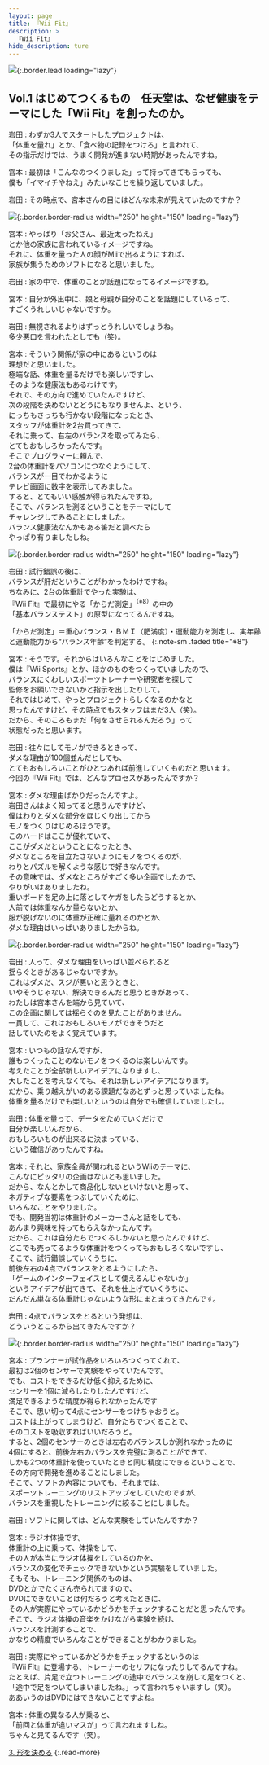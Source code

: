```yaml
---
layout: page
title: 『Wii Fit』
description: >
  『Wii Fit』
hide_description: ture
---
```


![](/interviews/jp/wii/rfnj/vol1/img/mainvisual.jpg){:.border.lead loading="lazy"}

## Vol.1 はじめてつくるもの　任天堂は、なぜ健康をテーマにした「Wii Fit」を創ったのか。

岩田
: わずか3人でスタートしたプロジェクトは、<br>「体重を量れ」とか、「食べ物の記録をつけろ」と言われて、<br>その指示だけでは、うまく開発が進まない時期があったんですね。

宮本
: 最初は「こんなのつくりました」って持ってきてもらっても、<br>僕も「イマイチやねえ」みたいなことを繰り返していました。

岩田
: その時点で、宮本さんの目にはどんな未来が見えていたのですか？

![](/interviews/jp/wii/rfnj/vol1/img/photo3.jpg){:.border.border-radius width="250" height="150" loading="lazy"}

宮本
: やっぱり「お父さん、最近太ったねえ」<br>とか他の家族に言われているイメージですね。<br>それに、体重を量った人の顔がMiiで出るようにすれば、<br>家族が集うためのソフトになると思いました。

岩田
: 家の中で、体重のことが話題になってるイメージですね。

宮本
: 自分が外出中に、娘と母親が自分のことを話題にしているって、<br>すごくうれしいじゃないですか。

岩田
: 無視されるよりはずっとうれしいでしょうね。<br>多少悪口を言われたとしても（笑）。

宮本
: そういう関係が家の中にあるというのは<br>理想だと思いました。<br>極端な話、体重を量るだけでも楽しいですし、<br>そのような健康法もあるわけです。<br>それで、その方向で進めていたんですけど、<br>次の段階を決めないとどうにもなりませんよ、という、<br>にっちもさっちも行かない段階になったとき、<br>スタッフが体重計を2台買ってきて、<br>それに乗って、右左のバランスを取ってみたら、<br>とてもおもしろかったんです。<br>そこでプログラマーに頼んで、<br>2台の体重計をパソコンにつなぐようにして、<br>バランスが一目でわかるように<br>テレビ画面に数字を表示してみました。<br>すると、とてもいい感触が得られたんですね。<br>そこで、バランスを測るということをテーマにして<br>チャレンジしてみることにしました。<br>バランス健康法なんかもある筈だと調べたら<br>やっぱり有りましたしね。

![](/interviews/jp/wii/rfnj/vol1/img/photo4.jpg){:.border.border-radius width="250" height="150" loading="lazy"}

岩田
: 試行錯誤の後に、<br>バランスが肝だということがわかったわけですね。<br>ちなみに、2台の体重計でやった実験は、<br>『Wii Fit』で最初にやる「からだ測定」<sup>（※8）</sup>の中の<br>「基本バランステスト」の原型になってるんですね。

「からだ測定」＝重心バランス・ＢＭＩ（肥満度）・運動能力を測定し、実年齢と運動能力から“バランス年齢”を判定する。
{:.note-sm .faded title="※8"}

宮本
: そうです。それからはいろんなことをはじめました。<br>僕は『Wii Sports』とか、ほかのものをつくっていましたので、<br>バランスにくわしいスポーツトレーナーや研究者を探して<br>監修をお願いできないかと指示を出したりして。<br>それではじめて、やっとプロジェクトらしくなるのかなと<br>思ったんですけど、その時点でもスタッフはまだ3人（笑）。<br>だから、そのころもまだ「何をさせられるんだろう」って<br>状態だったと思います。

岩田
: 往々にしてモノができるときって、<br>ダメな理由が100個並んだとしても、<br>とてもおもしろいことがひとつあれば前進していくものだと思います。<br>今回の『Wii Fit』では、どんなプロセスがあったんですか？

宮本
: ダメな理由ばかりだったんですよ。<br>岩田さんはよく知ってると思うんですけど、<br>僕はわりとダメな部分をほじくり出してから<br>モノをつくりはじめるほうです。<br>このハードはここが優れていて、<br>ここがダメだということになったとき、<br>ダメなところを目立たさないようにモノをつくるのが、<br>わりとパズルを解くような感じで好きなんです。<br>その意味では、ダメなところがすごく多い企画でしたので、<br>やりがいはありましたね。<br>重いボードを足の上に落としてケガをしたらどうするとか、<br>人前では体重なんか量らないとか、<br>服が脱げないのに体重が正確に量れるのかとか、<br>ダメな理由はいっぱいありましたからね。

![](/interviews/jp/wii/rfnj/vol1/img/photo5.jpg){:.border.border-radius width="250" height="150" loading="lazy"}

岩田
: 人って、ダメな理由をいっぱい並べられると<br>揺らぐときがあるじゃないですか。<br>これはダメだ、スジが悪いと思うときと、<br>いやそうじゃない、解決できるんだと思うときがあって、<br>わたしは宮本さんを端から見ていて、<br>この企画に関しては揺らぐのを見たことがありません。<br>一貫して、これはおもしろいモノができそうだと<br>話していたのをよく覚えています。

宮本
: いつもの話なんですが、<br>誰もつくったことのないモノをつくるのは楽しいんです。<br>考えたことが全部新しいアイデアになりますし、<br>大したことを考えなくても、それは新しいアイデアになります。<br>だから、乗り越えがいのある課題だなあとずっと思っていましたね。<br>体重を量るだけでも楽しいというのは自分でも確信していましたし。

岩田
: 体重を量って、データをためていくだけで<br>自分が楽しいんだから、<br>おもしろいものが出来るに決まっている、<br>という確信があったんですね。

宮本
: それと、家族全員が関われるというWiiのテーマに、<br>こんなにピッタリの企画はないとも思いました。<br>だから、なんとかして商品化しないといけないと思って、<br>ネガティブな要素をつぶしていくために、<br>いろんなことをやりました。<br>でも、開発当初は体重計のメーカーさんと話をしても、<br>あんまり興味を持ってもらえなかったんです。<br>だから、これは自分たちでつくるしかないと思ったんですけど、<br>どこでも売ってるような体重計をつくってもおもしろくないですし、<br>そこで、試行錯誤していくうちに、<br>前後左右の4点でバランスをとるようにしたら、<br>「ゲームのインターフェイスとして使えるんじゃないか」<br>というアイデアが出てきて、それを仕上げていくうちに、<br>だんだん単なる体重計じゃないような形にまとまってきたんです。

岩田
: 4点でバランスをとるという発想は、<br>どういうところから出てきたんですか？

![](/interviews/jp/wii/rfnj/vol1/img/photo6.jpg){:.border.border-radius width="250" height="150" loading="lazy"}

宮本
: プランナーが試作品をいろいろつくってくれて、<br>最初は2個のセンサーで実験をやっていたんです。<br>でも、コストをできるだけ低く抑えるために、<br>センサーを1個に減らしたりしたんですけど、<br>満足できるような精度が得られなかったんです<br>そこで、思い切って4点にセンサーをつけちゃおうと。<br>コストは上がってしまうけど、自分たちでつくることで、<br>そのコストを吸収すればいいだろうと。<br>すると、2個のセンサーのときは左右のバランスしか測れなかったのに<br>4個にすると、前後左右のバランスを完璧に測ることができて、<br>しかも2つの体重計を使っていたときと同じ精度にできるということで、<br>その方向で開発を進めることにしました。<br>そこで、ソフトの内容についても、それまでは、<br>スポーツトレーニングのリストアップをしていたのですが、<br>バランスを重視したトレーニングに絞ることにしました。

岩田
: ソフトに関しては、どんな実験をしていたんですか？

宮本
: ラジオ体操です。<br>体重計の上に乗って、体操をして、<br>その人が本当にラジオ体操をしているのかを、<br>バランスの変化でチェックできないかという実験をしていました。<br>そもそも、トレーニング関係のものは、<br>DVDとかでたくさん売られてますので、<br>DVDにできないことは何だろうと考えたときに、<br>その人が実際にやっているかどうかをチェックすることだと思ったんです。<br>そこで、ラジオ体操の音楽をかけながら実験を続け、<br>バランスを計測することで、<br>かなりの精度でいろんなことができることがわかりました。

岩田
: 実際にやっているかどうかをチェックするというのは<br>『Wii Fit』に登場する、トレーナーのセリフになったりしてるんですね。<br>たとえば、片足で立つトレーニングの途中でバランスを崩して足をつくと、<br>「途中で足をついてしまいましたね。」って言われちゃいますし（笑）。<br>ああいうのはDVDにはできないことですよね。

宮本
: 体重の異なる人が乗ると、<br>「前回と体重が違いマスが」って言われますしね。<br>ちゃんと見てるんです（笑）。

[3. 形を決める](3.md)
{:.read-more}

